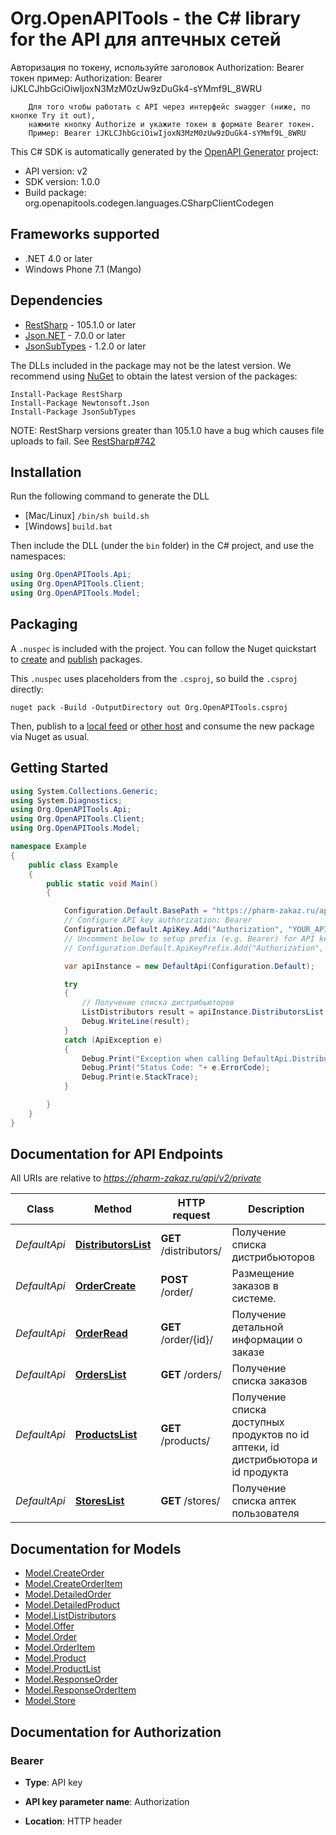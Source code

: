 # Org.OpenAPITools - the C# library for the API для аптечных сетей

Авторизация по токену, используйте заголовок 
        Authorization: Bearer токен
        пример: 
        Authorization: Bearer iJKLCJhbGciOiwIjoxN3MzM0zUw9zDuGk4-sYMmf9L_8WRU

        Для того чтобы работать с API через интерфейс swagger (ниже, по кнопке Try it out),
        нажмите кнопку Authorize и укажите токен в формате Bearer токен.
        Пример: Bearer iJKLCJhbGciOiwIjoxN3MzM0zUw9zDuGk4-sYMmf9L_8WRU


This C# SDK is automatically generated by the [OpenAPI Generator](https://openapi-generator.tech) project:

- API version: v2
- SDK version: 1.0.0
- Build package: org.openapitools.codegen.languages.CSharpClientCodegen

## Frameworks supported


- .NET 4.0 or later
- Windows Phone 7.1 (Mango)

## Dependencies


- [RestSharp](https://www.nuget.org/packages/RestSharp) - 105.1.0 or later
- [Json.NET](https://www.nuget.org/packages/Newtonsoft.Json/) - 7.0.0 or later
- [JsonSubTypes](https://www.nuget.org/packages/JsonSubTypes/) - 1.2.0 or later

The DLLs included in the package may not be the latest version. We recommend using [NuGet](https://docs.nuget.org/consume/installing-nuget) to obtain the latest version of the packages:

```
Install-Package RestSharp
Install-Package Newtonsoft.Json
Install-Package JsonSubTypes
```

NOTE: RestSharp versions greater than 105.1.0 have a bug which causes file uploads to fail. See [RestSharp#742](https://github.com/restsharp/RestSharp/issues/742)

## Installation

Run the following command to generate the DLL

- [Mac/Linux] `/bin/sh build.sh`
- [Windows] `build.bat`

Then include the DLL (under the `bin` folder) in the C# project, and use the namespaces:

```csharp
using Org.OpenAPITools.Api;
using Org.OpenAPITools.Client;
using Org.OpenAPITools.Model;

```


## Packaging

A `.nuspec` is included with the project. You can follow the Nuget quickstart to [create](https://docs.microsoft.com/en-us/nuget/quickstart/create-and-publish-a-package#create-the-package) and [publish](https://docs.microsoft.com/en-us/nuget/quickstart/create-and-publish-a-package#publish-the-package) packages.

This `.nuspec` uses placeholders from the `.csproj`, so build the `.csproj` directly:

```
nuget pack -Build -OutputDirectory out Org.OpenAPITools.csproj
```

Then, publish to a [local feed](https://docs.microsoft.com/en-us/nuget/hosting-packages/local-feeds) or [other host](https://docs.microsoft.com/en-us/nuget/hosting-packages/overview) and consume the new package via Nuget as usual.


## Getting Started

```csharp
using System.Collections.Generic;
using System.Diagnostics;
using Org.OpenAPITools.Api;
using Org.OpenAPITools.Client;
using Org.OpenAPITools.Model;

namespace Example
{
    public class Example
    {
        public static void Main()
        {

            Configuration.Default.BasePath = "https://pharm-zakaz.ru/api/v2/private";
            // Configure API key authorization: Bearer
            Configuration.Default.ApiKey.Add("Authorization", "YOUR_API_KEY");
            // Uncomment below to setup prefix (e.g. Bearer) for API key, if needed
            // Configuration.Default.ApiKeyPrefix.Add("Authorization", "Bearer");

            var apiInstance = new DefaultApi(Configuration.Default);

            try
            {
                // Получение списка дистрибьюторов
                ListDistributors result = apiInstance.DistributorsList();
                Debug.WriteLine(result);
            }
            catch (ApiException e)
            {
                Debug.Print("Exception when calling DefaultApi.DistributorsList: " + e.Message );
                Debug.Print("Status Code: "+ e.ErrorCode);
                Debug.Print(e.StackTrace);
            }

        }
    }
}
```

## Documentation for API Endpoints

All URIs are relative to *https://pharm-zakaz.ru/api/v2/private*

Class | Method | HTTP request | Description
------------ | ------------- | ------------- | -------------
*DefaultApi* | [**DistributorsList**](docs/DefaultApi.md#distributorslist) | **GET** /distributors/ | Получение списка дистрибьюторов
*DefaultApi* | [**OrderCreate**](docs/DefaultApi.md#ordercreate) | **POST** /order/ | Размещение заказов в системе.
*DefaultApi* | [**OrderRead**](docs/DefaultApi.md#orderread) | **GET** /order/{id}/ | Получение детальной информации о заказе
*DefaultApi* | [**OrdersList**](docs/DefaultApi.md#orderslist) | **GET** /orders/ | Получение списка заказов
*DefaultApi* | [**ProductsList**](docs/DefaultApi.md#productslist) | **GET** /products/ | Получение списка доступных продуктов по id аптеки, id дистрибьютора и id продукта
*DefaultApi* | [**StoresList**](docs/DefaultApi.md#storeslist) | **GET** /stores/ | Получение списка аптек пользователя


## Documentation for Models

 - [Model.CreateOrder](docs/CreateOrder.md)
 - [Model.CreateOrderItem](docs/CreateOrderItem.md)
 - [Model.DetailedOrder](docs/DetailedOrder.md)
 - [Model.DetailedProduct](docs/DetailedProduct.md)
 - [Model.ListDistributors](docs/ListDistributors.md)
 - [Model.Offer](docs/Offer.md)
 - [Model.Order](docs/Order.md)
 - [Model.OrderItem](docs/OrderItem.md)
 - [Model.Product](docs/Product.md)
 - [Model.ProductList](docs/ProductList.md)
 - [Model.ResponseOrder](docs/ResponseOrder.md)
 - [Model.ResponseOrderItem](docs/ResponseOrderItem.md)
 - [Model.Store](docs/Store.md)


## Documentation for Authorization


### Bearer

- **Type**: API key

- **API key parameter name**: Authorization
- **Location**: HTTP header

